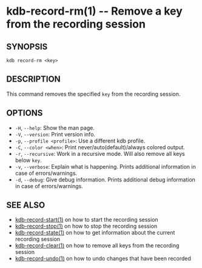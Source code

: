 # kdb-record-rm(1) -- Remove a key from the recording session

## SYNOPSIS

`kdb record-rm <key>`<br>

## DESCRIPTION

This command removes the specified `key` from the recording session.

## OPTIONS

- `-H`, `--help`:
  Show the man page.
- `-V`, `--version`:
  Print version info.
- `-p`, `--profile <profile>`:
  Use a different kdb profile.
- `-C`, `--color <when>`:
  Print never/auto(default)/always colored output.
- `-r`, `--recursive`:
  Work in a recursive mode. Will also remove all keys below `key`.
- `-v`, `--verbose`:
  Explain what is happening. Prints additional information in case of errors/warnings.
- `-d`, `--debug`:
  Give debug information. Prints additional debug information in case of errors/warnings.

## SEE ALSO

- [kdb-record-start(1)](kdb-record-start.md) on how to start the recording session
- [kdb-record-stop(1)](kdb-record-stop.md) on how to stop the recording session
- [kdb-record-state(1)](kdb-record-state.md) on how to get information about the current recording session
- [kdb-record-clear(1)](kdb-record-clear.md) on how to remove all keys from the recording session
- [kdb-record-undo(1)](kdb-record-undo.md) on how to undo changes that have been recorded
